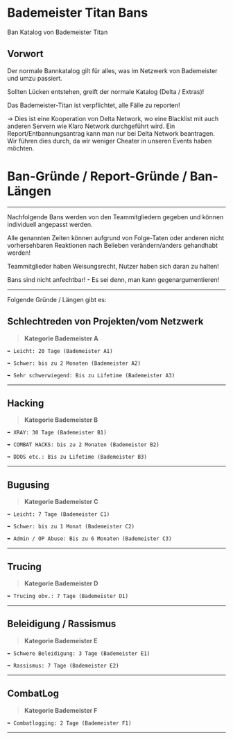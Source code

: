# Bademeister Titan Bans
Ban Katalog von Bademeister Titan

## Vorwort

Der normale Bannkatalog gilt für alles, was im Netzwerk von Bademeister und umzu passiert.

Sollten Lücken entstehen, greift der normale Katalog (Delta / Extras)!

Das Bademeister-Titan ist verpflichtet, alle Fälle zu reporten!

-> Dies ist eine Kooperation von Delta Network, wo eine Blacklist mit auch anderen Servern wie Klaro Network durchgeführt wird.
Ein Report/Entbannungsantrag kann man nur bei Delta Network beantragen. Wir führen dies durch, da wir weniger Cheater in unseren Events haben möchten.

# Ban-Gründe / Report-Gründe / Ban-Längen
----------------------------------------------------------

Nachfolgende Bans werden von den Teammitgliedern gegeben und können individuell angepasst werden.

Alle genannten Zeiten können aufgrund von Folge-Taten oder anderen nicht vorhersehbaren Reaktionen nach Belieben verändern/anders gehandhabt werden!

Teammitglieder haben Weisungsrecht, Nutzer haben sich daran zu halten!

Bans sind nicht anfechtbar! - Es sei denn, man kann gegenargumentieren!

----------------------------------------------------------

Folgende Gründe / Längen gibt es:

## Schlechtreden von Projekten/vom Netzwerk
> **Kategorie Bademeister A**
```
➥ Leicht: 20 Tage (Bademeister A1)

➥ Schwer: bis zu 2 Monaten (Bademeister A2)

➥ Sehr schwerwiegend: Bis zu Lifetime (Bademeister A3)
```
----------------------------------------------------------

## Hacking
> **Kategorie Bademeister B**
```
➥ XRAY: 30 Tage (Bademeister B1)

➥ COMBAT HACKS: bis zu 2 Monaten (Bademeister B2)

➥ DDOS etc.: Bis zu Lifetime (Bademeister B3)
```
----------------------------------------------------------

## Bugusing
> **Kategorie Bademeister C**
```
➥ Leicht: 7 Tage (Bademeister C1)

➥ Schwer: bis zu 1 Monat (Bademeister C2)

➥ Admin / OP Abuse: Bis zu 6 Monaten (Bademeister C3)
```
----------------------------------------------------------

## Trucing
> **Kategorie Bademeister D**
```
➥ Trucing obv.: 7 Tage (Bademeister D1)

```
----------------------------------------------------------

## Beleidigung / Rassismus
> **Kategorie Bademeister E**
```
➥ Schwere Beleidigung: 3 Tage (Bademeister E1)

➥ Rassismus: 7 Tage (Bademeister E2)

```
----------------------------------------------------------

## CombatLog
> **Kategorie Bademeister F**
```
➥ Combatlogging: 2 Tage (Bademeister F1)

```
----------------------------------------------------------
